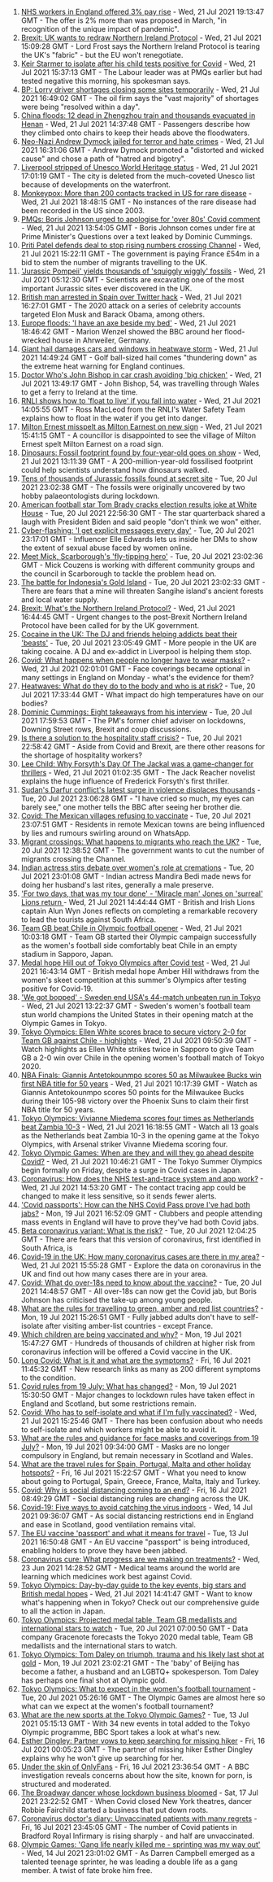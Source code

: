 1. [NHS workers in England offered 3% pay rise](https://www.bbc.co.uk/news/health-57922712) - Wed, 21 Jul 2021 19:13:47 GMT - The offer is 2% more than was proposed in March, "in recognition of the unique impact of pandemic".
2. [Brexit: UK wants to redraw Northern Ireland Protocol](https://www.bbc.co.uk/news/uk-politics-57911148) - Wed, 21 Jul 2021 15:09:28 GMT - Lord Frost says the Northern Ireland Protocol is tearing the UK's "fabric" - but the EU won't renegotiate.
3. [Keir Starmer to isolate after his child tests positive for Covid](https://www.bbc.co.uk/news/uk-politics-57918823) - Wed, 21 Jul 2021 15:37:13 GMT - The Labour leader was at PMQs earlier but had tested negative this morning, his spokesman says.
4. [BP: Lorry driver shortages closing some sites temporarily](https://www.bbc.co.uk/news/business-57912922) - Wed, 21 Jul 2021 16:49:02 GMT - The oil firm says the "vast majority" of shortages were being "resolved within a day".
5. [China floods: 12 dead in Zhengzhou train and thousands evacuated in Henan](https://www.bbc.co.uk/news/world-asia-china-57861067) - Wed, 21 Jul 2021 14:37:48 GMT - Passengers describe how they climbed onto chairs to keep their heads above the floodwaters.
6. [Neo-Nazi Andrew Dymock jailed for terror and hate crimes](https://www.bbc.co.uk/news/uk-england-somerset-57920928) - Wed, 21 Jul 2021 16:31:06 GMT - Andrew Dymock promoted a "distorted and wicked cause" and chose a path of "hatred and bigotry".
7. [Liverpool stripped of Unesco World Heritage status](https://www.bbc.co.uk/news/uk-england-merseyside-57879475) - Wed, 21 Jul 2021 17:01:19 GMT - The city is deleted from the much-coveted Unesco list because of developments on the waterfront.
8. [Monkeypox: More than 200 contacts tracked in US for rare disease](https://www.bbc.co.uk/news/world-us-canada-57919573) - Wed, 21 Jul 2021 18:48:15 GMT - No instances of the rare disease had been recorded in the US since 2003.
9. [PMQs: Boris Johnson urged to apologise for 'over 80s' Covid comment](https://www.bbc.co.uk/news/uk-politics-57917172) - Wed, 21 Jul 2021 13:54:05 GMT - Boris Johnson comes under fire at Prime Minister's Questions over a text leaked by Dominic Cummings.
10. [Priti Patel defends deal to stop rising numbers crossing Channel](https://www.bbc.co.uk/news/uk-57916659) - Wed, 21 Jul 2021 15:22:11 GMT - The government is paying France £54m in a bid to stem the number of migrants travelling to the UK.
11. ['Jurassic Pompeii' yields thousands of 'squiggly wiggly' fossils](https://www.bbc.co.uk/news/science-environment-57853537) - Wed, 21 Jul 2021 05:12:30 GMT - Scientists are excavating one of the most important Jurassic sites ever discovered in the UK.
12. [British man arrested in Spain over Twitter hack](https://www.bbc.co.uk/news/technology-57916521) - Wed, 21 Jul 2021 16:27:01 GMT - The 2020 attack on a series of celebrity accounts targeted Elon Musk and Barack Obama, among others.
13. [Europe floods: 'I have an axe beside my bed'](https://www.bbc.co.uk/news/world-europe-57923443) - Wed, 21 Jul 2021 18:46:42 GMT - Marion Wenzel showed the BBC around her flood-wrecked house in Ahrweiler, Germany.
14. [Giant hail damages cars and windows in heatwave storm](https://www.bbc.co.uk/news/uk-england-leicestershire-57909700) - Wed, 21 Jul 2021 14:49:24 GMT - Golf ball-sized hail comes "thundering down" as the extreme heat warning for England continues.
15. [Doctor Who's John Bishop in car crash avoiding 'big chicken'](https://www.bbc.co.uk/news/uk-wales-57916501) - Wed, 21 Jul 2021 13:49:17 GMT - John Bishop, 54, was travelling through Wales to get a ferry to Ireland at the time.
16. [RNLI shows how to 'float to live' if you fall into water](https://www.bbc.co.uk/news/uk-57918218) - Wed, 21 Jul 2021 14:05:55 GMT - Ross MacLeod from the RNLI's Water Safety Team explains how to float in the water if you get into danger.
17. [Milton Ernest misspelt as Milton Earnest on new sign](https://www.bbc.co.uk/news/uk-england-beds-bucks-herts-57900909) - Wed, 21 Jul 2021 15:41:15 GMT - A councillor is disappointed to see the village of Milton Ernest spelt Milton Earnest on a road sign.
18. [Dinosaurs: Fossil footprint found by four-year-old goes on show](https://www.bbc.co.uk/news/uk-wales-57910510) - Wed, 21 Jul 2021 13:11:39 GMT - A 200-million-year-old fossilised footprint could help scientists understand how dinosaurs walked.
19. [Tens of thousands of Jurassic fossils found at secret site](https://www.bbc.co.uk/news/science-environment-57903725) - Tue, 20 Jul 2021 23:02:38 GMT - The fossils were originally uncovered by two hobby palaeontologists during lockdown.
20. [American football star Tom Brady cracks election results joke at White House](https://www.bbc.co.uk/news/world-us-canada-57910869) - Tue, 20 Jul 2021 22:56:30 GMT - The star quarterback shared a laugh with President Biden and said people "don't think we won" either.
21. [Cyber-flashing: 'I get explicit messages every day'](https://www.bbc.co.uk/news/uk-57902816) - Tue, 20 Jul 2021 23:17:01 GMT - Influencer Elle Edwards lets us inside her DMs to show the extent of sexual abuse faced by women online.
22. [Meet Mick, Scarborough's 'fly-tipping hero'](https://www.bbc.co.uk/news/uk-57903724) - Tue, 20 Jul 2021 23:02:36 GMT - Mick Couzens is working with different community groups and the council in Scarborough to tackle the problem head on.
23. [The battle for Indonesia's Gold Island](https://www.bbc.co.uk/news/world-asia-57902815) - Tue, 20 Jul 2021 23:02:33 GMT - There are fears that a mine will threaten Sangihe island's ancient forests and local water supply.
24. [Brexit: What's the Northern Ireland Protocol?](https://www.bbc.co.uk/news/explainers-53724381) - Wed, 21 Jul 2021 16:44:45 GMT - Urgent changes to the post-Brexit Northern Ireland Protocol have been called for by the UK government.
25. [Cocaine in the UK: The DJ and friends helping addicts beat their 'beasts'](https://www.bbc.co.uk/news/uk-57733774) - Tue, 20 Jul 2021 23:05:49 GMT - More people in the UK are taking cocaine. A DJ and ex-addict in Liverpool is helping them stop.
26. [Covid: What happens when people no longer have to wear masks?](https://www.bbc.co.uk/news/health-57861677) - Wed, 21 Jul 2021 02:01:01 GMT - Face coverings became optional in many settings in England on Monday - what's the evidence for them?
27. [Heatwaves: What do they do to the body and who is at risk?](https://www.bbc.co.uk/news/health-49112807) - Tue, 20 Jul 2021 17:33:44 GMT - What impact do high temperatures have on our bodies?
28. [Dominic Cummings: Eight takeaways from his interview](https://www.bbc.co.uk/news/uk-politics-57882892) - Tue, 20 Jul 2021 17:59:53 GMT - The PM's former chief adviser on lockdowns, Downing Street rows, Brexit and coup discussions.
29. [Is there a solution to the hospitality staff crisis?](https://www.bbc.co.uk/news/business-57817775) - Tue, 20 Jul 2021 22:58:42 GMT - Aside from Covid and Brexit, are there other reasons for the shortage of hospitality workers?
30. [Lee Child: Why Forsyth's Day Of The Jackal was a game-changer for thrillers](https://www.bbc.co.uk/news/entertainment-arts-57856646) - Wed, 21 Jul 2021 01:02:35 GMT - The Jack Reacher novelist explains the huge influence of Frederick Forsyth's first thriller.
31. [Sudan's Darfur conflict's latest surge in violence displaces thousands](https://www.bbc.co.uk/news/world-africa-57899843) - Tue, 20 Jul 2021 23:06:28 GMT - "I have cried so much, my eyes can barely see," one mother tells the BBC after seeing her brother die.
32. [Covid: The Mexican villages refusing to vaccinate](https://www.bbc.co.uk/news/world-latin-america-57893466) - Tue, 20 Jul 2021 23:07:51 GMT - Residents in remote Mexican towns are being influenced by lies and rumours swirling around on WhatsApp.
33. [Migrant crossings: What happens to migrants who reach the UK?](https://www.bbc.co.uk/news/explainers-53734793) - Tue, 20 Jul 2021 12:38:52 GMT - The government wants to cut the number of migrants crossing the Channel.
34. [Indian actress stirs debate over women's role at cremations](https://www.bbc.co.uk/news/world-asia-india-57894855) - Tue, 20 Jul 2021 23:01:08 GMT - Indian actress Mandira Bedi made news for doing her husband's last rites, generally a male preserve.
35. ['For two days, that was my tour done' - 'Miracle man' Jones on 'surreal' Lions return ](https://www.bbc.co.uk/sport/rugby-union/57913078) - Wed, 21 Jul 2021 14:44:44 GMT - British and Irish Lions captain Alun Wyn Jones reflects on completing a remarkable recovery to lead the tourists against South Africa.
36. [Team GB beat Chile in Olympic football opener](https://www.bbc.co.uk/sport/football/57905236) - Wed, 21 Jul 2021 10:03:18 GMT - Team GB started their Olympic campaign successfully as the women's football side comfortably beat Chile in an empty stadium in Sapporo, Japan.
37. [Medal hope Hill out of Tokyo Olympics after Covid test](https://www.bbc.co.uk/sport/olympics/57917553) - Wed, 21 Jul 2021 16:43:14 GMT - British medal hope Amber Hill withdraws from the women's skeet competition at this summer's Olympics after testing positive for Covid-19.
38. ['We got bopped' - Sweden end USA's 44-match unbeaten run in Tokyo](https://www.bbc.co.uk/sport/olympics/57912250) - Wed, 21 Jul 2021 13:22:37 GMT - Sweden's women's football team stun world champions the United States in their opening match at the Olympic Games in Tokyo.
39. [Tokyo Olympics: Ellen White scores brace to secure victory 2-0 for Team GB against Chile - highlights](https://www.bbc.co.uk/sport/av/olympics/57913420) - Wed, 21 Jul 2021 09:50:39 GMT - Watch highlights as Ellen White strikes twice in Sapporo to give Team GB a 2-0 win over Chile in the opening women's football match of Tokyo 2020.
40. [NBA Finals: Giannis Antetokounmpo scores 50 as Milwaukee Bucks win first NBA title for 50 years](https://www.bbc.co.uk/sport/av/basketball/57914472) - Wed, 21 Jul 2021 10:17:39 GMT - Watch as Giannis Antetokounmpo scores 50 points for the Milwaukee Bucks during their 105-98 victory over the Phoenix Suns to claim their first NBA title for 50 years.
41. [Tokyo Olympics: Vivianne Miedema scores four times as Netherlands beat Zambia 10-3](https://www.bbc.co.uk/sport/av/olympics/57919835) - Wed, 21 Jul 2021 16:18:55 GMT - Watch all 13 goals as the Netherlands beat Zambia 10-3 in the opening game at the Tokyo Olympics, with Arsenal striker Vivanne Miedema scoring four.
42. [Tokyo Olympic Games: When are they and will they go ahead despite Covid?](https://www.bbc.co.uk/news/world-asia-57240044) - Wed, 21 Jul 2021 10:46:21 GMT - The Tokyo Summer Olympics begin formally on Friday, despite a surge in Covid cases in Japan.
43. [Coronavirus: How does the NHS test-and-trace system and app work?](https://www.bbc.co.uk/news/explainers-52442754) - Wed, 21 Jul 2021 14:53:20 GMT - The contact tracing app could be changed to make it less sensitive, so it sends fewer alerts.
44. ['Covid passports': How can the NHS Covid Pass prove I've had both jabs?](https://www.bbc.co.uk/news/explainers-55718553) - Mon, 19 Jul 2021 16:52:09 GMT - Clubbers and people attending mass events in England will have to prove they've had both Covid jabs.
45. [Beta coronavirus variant: What is the risk?](https://www.bbc.co.uk/news/health-55534727) - Tue, 20 Jul 2021 12:04:25 GMT - There are fears that this version of coronavirus, first identified in South Africa, is
46. [Covid-19 in the UK: How many coronavirus cases are there in my area?](https://www.bbc.co.uk/news/uk-51768274) - Wed, 21 Jul 2021 15:55:28 GMT - Explore the data on coronavirus in the UK and find out how many cases there are in your area.
47. [Covid: What do over-18s need to know about the vaccine?](https://www.bbc.co.uk/news/health-57273875) - Tue, 20 Jul 2021 14:48:57 GMT - All over-18s can now get the Covid jab, but Boris Johnson has criticised the take-up among young people.
48. [What are the rules for travelling to green, amber and red list countries?](https://www.bbc.co.uk/news/explainers-52544307) - Mon, 19 Jul 2021 15:26:51 GMT - Fully jabbed adults don't have to self-isolate after visiting amber-list countries - except France.
49. [Which children are being vaccinated and why?](https://www.bbc.co.uk/news/health-57888429) - Mon, 19 Jul 2021 15:47:27 GMT - Hundreds of thousands of children at higher risk from coronavirus infection will be offered a Covid vaccine in the UK.
50. [Long Covid: What is it and what are the symptoms?](https://www.bbc.co.uk/news/health-57833394) - Fri, 16 Jul 2021 11:45:32 GMT - New research links as many as 200 different symptoms to the condition.
51. [Covid rules from 19 July: What has changed?](https://www.bbc.co.uk/news/explainers-52530518) - Mon, 19 Jul 2021 15:30:50 GMT - Major changes to lockdown rules have taken effect in England and Scotland, but some restrictions remain.
52. [Covid: Who has to self-isolate and what if I'm fully vaccinated?](https://www.bbc.co.uk/news/explainers-54239922) - Wed, 21 Jul 2021 15:25:46 GMT - There has been confusion about who needs to self-isolate and which workers might be able to avoid it.
53. [What are the rules and guidance for face masks and coverings from 19 July?](https://www.bbc.co.uk/news/health-51205344) - Mon, 19 Jul 2021 09:34:00 GMT - Masks are no longer compulsory in England, but remain necessary in Scotland and Wales.
54. [What are the travel rules for Spain, Portugal, Malta and other holiday hotspots?](https://www.bbc.co.uk/news/explainers-56997931) - Fri, 16 Jul 2021 15:22:57 GMT - What you need to know about going to Portugal, Spain, Greece, France, Malta, Italy and Turkey.
55. [Covid: Why is social distancing coming to an end?](https://www.bbc.co.uk/news/uk-51506729) - Fri, 16 Jul 2021 08:49:29 GMT - Social distancing rules are changing across the UK.
56. [Covid-19: Five ways to avoid catching the virus indoors](https://www.bbc.co.uk/news/explainers-53917432) - Wed, 14 Jul 2021 09:36:07 GMT - As social distancing restrictions end in England and ease in Scotland, good ventilation remains vital.
57. [The EU vaccine 'passport' and what it means for travel](https://www.bbc.co.uk/news/explainers-57665765) - Tue, 13 Jul 2021 16:50:48 GMT - An EU vaccine "passport" is being introduced, enabling holders to prove they have been jabbed.
58. [Coronavirus cure: What progress are we making on treatments?](https://www.bbc.co.uk/news/health-52354520) - Wed, 23 Jun 2021 14:28:52 GMT - Medical teams around the world are learning which medicines work best against Covid.
59. [Tokyo Olympics: Day-by-day guide to the key events, big stars and British medal hopes](https://www.bbc.co.uk/sport/olympics/57778808) - Wed, 21 Jul 2021 14:41:47 GMT - Want to know what's happening when in Tokyo? Check out our comprehensive guide to all the action in Japan.
60. [Tokyo Olympics: Projected medal table, Team GB medallists and international stars to watch](https://www.bbc.co.uk/sport/olympics/57888185) - Tue, 20 Jul 2021 07:00:50 GMT - Data company Gracenote forecasts the Tokyo 2020 medal table, Team GB medallists and the international stars to watch.
61. [Tokyo Olympics: Tom Daley on triumph, trauma and his likely last shot at gold](https://www.bbc.co.uk/sport/olympics/57817424) - Mon, 19 Jul 2021 23:02:21 GMT - The 'baby' of Beijing has become a father, a husband and an LGBTQ+ spokesperson. Tom Daley has perhaps one final shot at Olympic gold.
62. [Tokyo Olympics: What to expect in the women's football tournament](https://www.bbc.co.uk/sport/olympics/57723213) - Tue, 20 Jul 2021 05:26:16 GMT - The Olympic Games are almost here so what can we expect at the women's football tournament?
63. [What are the new sports at the Tokyo Olympic Games?](https://www.bbc.co.uk/sport/olympics/57240400) - Tue, 13 Jul 2021 05:15:13 GMT - With 34 new events in total added to the Tokyo Olympic programme, BBC Sport takes a look at what's new.
64. [Esther Dingley: Partner vows to keep searching for missing hiker](https://www.bbc.co.uk/news/uk-england-tyne-57818035) - Fri, 16 Jul 2021 00:05:23 GMT - The partner of missing hiker Esther Dingley explains why he won't give up searching for her.
65. [Under the skin of OnlyFans](https://www.bbc.co.uk/news/uk-57269939) - Fri, 16 Jul 2021 23:36:54 GMT - A BBC investigation reveals concerns about how the site, known for porn, is structured and moderated.
66. [The Broadway dancer whose lockdown business bloomed](https://www.bbc.co.uk/news/stories-57840115) - Sat, 17 Jul 2021 23:22:52 GMT - When Covid closed New York theatres, dancer Robbie Fairchild started a business that put down roots.
67. [Coronavirus doctor's diary: Unvaccinated patients with many regrets](https://www.bbc.co.uk/news/stories-57866661) - Fri, 16 Jul 2021 23:45:05 GMT - The number of Covid patients in Bradford Royal Infirmary is rising sharply - and half are unvaccinated.
68. [Olympic Games: 'Gang life nearly killed me - sprinting was my way out'](https://www.bbc.co.uk/sport/athletics/57656659) - Wed, 14 Jul 2021 23:01:02 GMT - As Darren Campbell emerged as a talented teenage sprinter, he was leading a double life as a gang member. A twist of fate broke him free.
